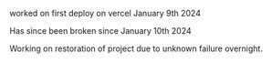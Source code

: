 worked on first deploy on vercel January 9th 2024

Has since been broken since January 10th 2024

Working on restoration of project due to unknown failure overnight.
